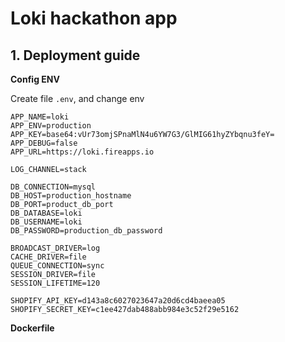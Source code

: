 # Loki hackathon app


## 1. Deployment guide

**Config ENV**

Create file `.env`, and change env

```
APP_NAME=loki
APP_ENV=production
APP_KEY=base64:vUr73omjSPnaMlN4u6YW7G3/GlMIG61hyZYbqnu3feY=
APP_DEBUG=false
APP_URL=https://loki.fireapps.io

LOG_CHANNEL=stack

DB_CONNECTION=mysql
DB_HOST=production_hostname
DB_PORT=product_db_port
DB_DATABASE=loki
DB_USERNAME=loki
DB_PASSWORD=production_db_password

BROADCAST_DRIVER=log
CACHE_DRIVER=file
QUEUE_CONNECTION=sync
SESSION_DRIVER=file
SESSION_LIFETIME=120

SHOPIFY_API_KEY=d143a8c6027023647a20d6cd4baeea05
SHOPIFY_SECRET_KEY=c1ee427dab488abb984e3c52f29e5162
```

**Dockerfile**


